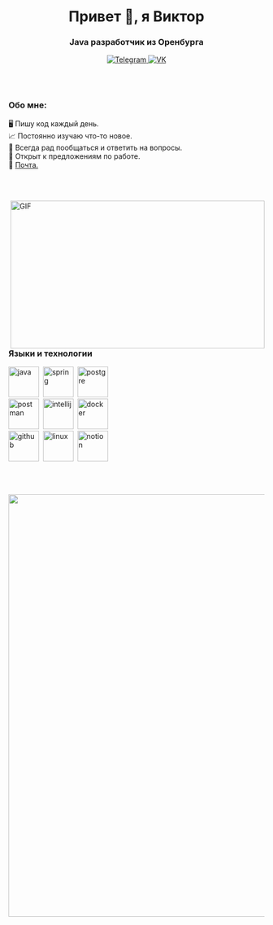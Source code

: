 <div id ="header" align="center">
  <h1>Привет 👋, я Виктор</h1>
  <h3>Java разработчик из Оренбурга</h3>
</div>

<div id="socials" align="center">
<a href="https://t.me/microd18">
  <img src="https://img.shields.io/badge/Telegram-blue?style=for-the-badge&logo=telegram&logoColor=white" alt="Telegram"/>
</a>
<a href="https://vk.com/mr__vik">
  <img src="https://img.shields.io/badge/вконтакте-gray?style=for-the-badge&logo=vk&logoColor=white" alt="VK"/>
</a>
</div>

<br/><br/>
### Обо мне:

:desktop_computer: Пишу код каждый день. <br/>
:chart_with_upwards_trend: Постоянно изучаю что-то новое.  <br/>
:handshake: Всегда рад пообщаться и ответить на вопросы. <br/>
:briefcase: Открыт к предложениям по работе. <br/>
:postbox: [Почта.](mailto:Microd@inbox.ru) <br/>

<br/><br/>

<img align="right" alt="GIF" src="https://github.com/abhisheknaiidu/abhisheknaiidu/blob/master/code.gif?raw=true" width="500" height="290" />

<br/><br/>

<div id ="Tools1" align="left">
  <h3>Языки и технологии</h3>
  <img src="https://cdn.jsdelivr.net/gh/devicons/devicon@latest/icons/java/java-original-wordmark.svg"
  title="java" width="60" height="60"/>&nbsp
  <img src="https://cdn.jsdelivr.net/gh/devicons/devicon@latest/icons/spring/spring-original.svg"
  title="spring" width="60" height="60"/>&nbsp
  <img src="https://cdn.jsdelivr.net/gh/devicons/devicon@latest/icons/postgresql/postgresql-original-wordmark.svg"
  title="postgre" width="60" height="60"/>&nbsp
</div>

<div id ="Tools2" align="left">
  <img src="https://cdn.jsdelivr.net/gh/devicons/devicon@latest/icons/postman/postman-original.svg"
  title="postman" width="60" height="60"/>&nbsp
  <img src="https://cdn.jsdelivr.net/gh/devicons/devicon@latest/icons/intellij/intellij-original.svg"
  title="intellij" width="60" height="60"/>&nbsp
  <img src="https://cdn.jsdelivr.net/gh/devicons/devicon@latest/icons/docker/docker-original-wordmark.svg"
  title="docker" width="60" height="60"/>&nbsp
</div>

<div id ="Tools3" align="left">
  <img src="https://cdn.jsdelivr.net/gh/devicons/devicon@latest/icons/github/github-original-wordmark.svg"
  title="github" width="60" height="60"/>&nbsp
  <img src="https://cdn.jsdelivr.net/gh/devicons/devicon@latest/icons/linux/linux-original.svg"
  title="linux" width="60" height="60"/>&nbsp
  <img src="https://cdn.jsdelivr.net/gh/devicons/devicon@latest/icons/notion/notion-original.svg"
  title="notion" width="60" height="60"/>&nbsp
</div>

<br/><br/>

<div id="stat" align="right">
  <img src="http://github-profile-summary-cards.vercel.app/api/cards/profile-details?username=Microd18&theme=default"width="830"/>
</div>


